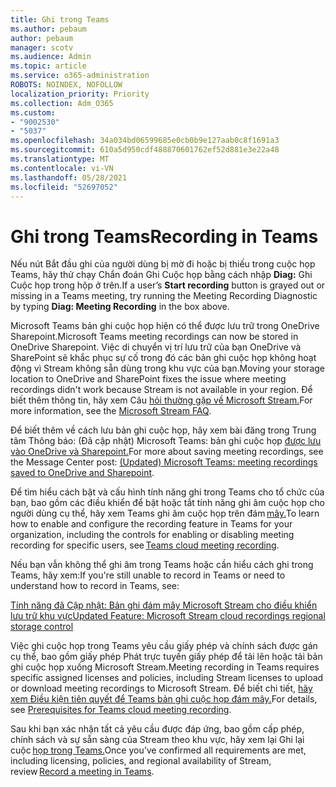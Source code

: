 ```yaml
---
title: Ghi trong Teams
ms.author: pebaum
author: pebaum
manager: scotv
ms.audience: Admin
ms.topic: article
ms.service: o365-administration
ROBOTS: NOINDEX, NOFOLLOW
localization_priority: Priority
ms.collection: Adm_O365
ms.custom:
- "9002530"
- "5037"
ms.openlocfilehash: 34a034bd06599685e0cb0b9e127aab0c8f1691a3
ms.sourcegitcommit: 610a5d950cdf488870601762ef52d881e3e22a48
ms.translationtype: MT
ms.contentlocale: vi-VN
ms.lasthandoff: 05/28/2021
ms.locfileid: "52697052"
---
```

# <a name="recording-in-teams"></a><span data-ttu-id="63909-102">Ghi trong Teams</span><span class="sxs-lookup"><span data-stu-id="63909-102">Recording in Teams</span></span>

<span data-ttu-id="63909-103">Nếu nút Bắt  đầu ghi của người dùng bị mờ đi hoặc bị thiếu trong cuộc họp Teams, hãy thử chạy Chẩn đoán Ghi Cuộc họp bằng cách nhập **Diag:** Ghi Cuộc họp trong hộp ở trên.</span><span class="sxs-lookup"><span data-stu-id="63909-103">If a user’s **Start recording** button is grayed out or missing in a Teams meeting, try running the Meeting Recording Diagnostic by typing **Diag: Meeting Recording** in the box above.</span></span> 

<span data-ttu-id="63909-104">Microsoft Teams bản ghi cuộc họp hiện có thể được lưu trữ trong OneDrive Sharepoint.</span><span class="sxs-lookup"><span data-stu-id="63909-104">Microsoft Teams meeting recordings can now be stored in OneDrive Sharepoint.</span></span> <span data-ttu-id="63909-105">Việc di chuyển vị trí lưu trữ của bạn OneDrive và SharePoint sẽ khắc phục sự cố trong đó các bản ghi cuộc họp không hoạt động vì Stream không sẵn dùng trong khu vực của bạn.</span><span class="sxs-lookup"><span data-stu-id="63909-105">Moving your storage location to OneDrive and SharePoint fixes the issue where meeting recordings didn't work because Stream is not available in your region.</span></span> <span data-ttu-id="63909-106">Để biết thêm thông tin, hãy xem Câu [hỏi thường gặp về Microsoft Stream.](/stream/faq#which-regions-does-microsoft-stream-host-my-data-in)</span><span class="sxs-lookup"><span data-stu-id="63909-106">For more information, see the [Microsoft Stream FAQ](/stream/faq#which-regions-does-microsoft-stream-host-my-data-in).</span></span>

<span data-ttu-id="63909-107">Để biết thêm về cách lưu bản ghi cuộc họp, hãy xem bài đăng trong Trung tâm Thông báo: (Đã cập nhật) Microsoft Teams: bản ghi cuộc họp [được lưu vào OneDrive và Sharepoint.](https://portal.microsoft.com/Adminportal/Home?ref=MessageCenter&id=MC222640)</span><span class="sxs-lookup"><span data-stu-id="63909-107">For more about saving meeting recordings, see the Message Center post: [(Updated) Microsoft Teams: meeting recordings saved to OneDrive and Sharepoint](https://portal.microsoft.com/Adminportal/Home?ref=MessageCenter&id=MC222640).</span></span>

<span data-ttu-id="63909-108">Để tìm hiểu cách bật và cấu hình tính năng ghi trong Teams cho tổ chức của bạn, bao gồm các điều khiển để bật hoặc tắt tính năng ghi âm cuộc họp cho người dùng cụ thể, hãy xem Teams ghi âm cuộc họp trên đám [mây.](/microsoftteams/cloud-recording)</span><span class="sxs-lookup"><span data-stu-id="63909-108">To learn how to enable and configure the recording feature in Teams for your organization, including the controls for enabling or disabling meeting recording for specific users, see [Teams cloud meeting recording](/microsoftteams/cloud-recording).</span></span> 

<span data-ttu-id="63909-109">Nếu bạn vẫn không thể ghi âm trong Teams hoặc cần hiểu cách ghi trong Teams, hãy xem:</span><span class="sxs-lookup"><span data-stu-id="63909-109">If you're still unable to record in Teams or need to understand how to record in Teams, see:</span></span> 

[<span data-ttu-id="63909-110">Tính năng đã Cập nhật: Bản ghi đám mây Microsoft Stream cho điều khiển lưu trữ khu vực</span><span class="sxs-lookup"><span data-stu-id="63909-110">Updated Feature: Microsoft Stream cloud recordings regional storage control</span></span>](https://admin.microsoft.com/AdminPortal/Home#/MessageCenter?id=MC214327)

<span data-ttu-id="63909-111">Việc ghi cuộc họp trong Teams yêu cầu giấy phép và chính sách được gán cụ thể, bao gồm giấy phép Phát trực tuyến giấy phép để tải lên hoặc tải bản ghi cuộc họp xuống Microsoft Stream.</span><span class="sxs-lookup"><span data-stu-id="63909-111">Meeting recording in Teams requires specific assigned licenses and policies, including Stream licenses to upload or download meeting recordings to Microsoft Stream.</span></span> <span data-ttu-id="63909-112">Để biết chi tiết, [hãy xem Điều kiện tiên quyết để Teams bản ghi cuộc họp đám mây.](/microsoftteams/cloud-recording#prerequisites-for-teams-cloud-meeting-recording)</span><span class="sxs-lookup"><span data-stu-id="63909-112">For details, see [Prerequisites for Teams cloud meeting recording](/microsoftteams/cloud-recording#prerequisites-for-teams-cloud-meeting-recording).</span></span>

<span data-ttu-id="63909-113">Sau khi bạn xác nhận tất cả yêu cầu được đáp ứng, bao gồm cấp phép, chính sách và sự sẵn sàng của Stream theo khu vực, hãy xem lại Ghi lại cuộc [họp trong Teams.](https://support.office.com/article/34dfbe7f-b07d-4a27-b4c6-de62f1348c24)</span><span class="sxs-lookup"><span data-stu-id="63909-113">Once you’ve confirmed all requirements are met, including licensing, policies, and regional availability of Stream, review [Record a meeting in Teams](https://support.office.com/article/34dfbe7f-b07d-4a27-b4c6-de62f1348c24).</span></span> 